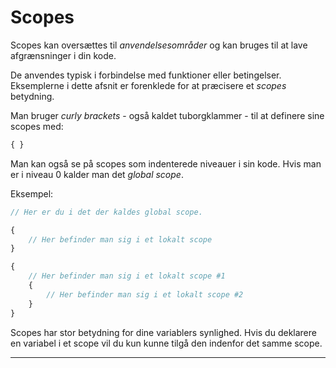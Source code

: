 # Scopes
Scopes kan oversættes til *anvendelsesområder* og kan bruges til at lave afgrænsninger i din kode. 

De anvendes typisk i forbindelse med funktioner eller betingelser. Eksemplerne i dette afsnit er forenklede for at præcisere et *scopes* betydning.

Man bruger *curly brackets* - også kaldet tuborgklammer - til at definere sine scopes med:

```js
{ }
```

Man kan også se på scopes som indenterede niveauer i sin kode. Hvis man er i niveau 0 kalder man det *global scope*.

Eksempel:
```js
// Her er du i det der kaldes global scope. 

{
    // Her befinder man sig i et lokalt scope
}

{
    // Her befinder man sig i et lokalt scope #1
    {
        // Her befinder man sig i et lokalt scope #2
    }
}
```

Scopes har stor betydning for dine variablers synlighed. Hvis du deklarere en variabel i et scope vil du kun kunne tilgå den indenfor det samme scope.
___


